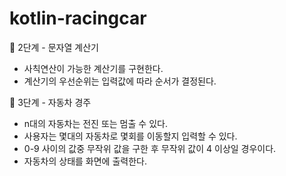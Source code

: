 # kotlin-racingcar


🚀 2단계 - 문자열 계산기
- 사칙연산이 가능한 계산기를 구현한다.
- 계산기의 우선순위는 입력값에 따라 순서가 결정된다.


🚀 3단계 - 자동차 경주
- n대의 자동차는 전진 또는 멈출 수 있다.
- 사용자는 몇대의 자동차로 몇회를 이동할지 입력할 수 있다.
- 0-9 사이의 값중 무작위 값을 구한 후 무작위 값이 4 이상일 경우이다.
- 자동차의 상태를 화면에 출력한다.
